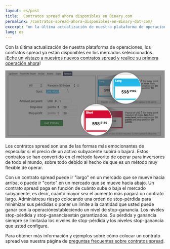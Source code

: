 ```yaml
---
layout: es/post
title:  Contratos spread ahora disponibles en Binary.com
permalink: /contratos-spread-ahora-disponibles-en-Binary-dot-com/
excerpt: "on la última actualización de nuestra plataforma de operaciones, los contratos spread ya están disponibles en los mercados seleccionados..."
lang: es
---
```


Con la última actualización de nuestra plataforma de operaciones, los contratos spread ya están disponibles en los mercados seleccionados. [¡Eche un vistazo a nuestros nuevos contratos spread y realice su primera operación ahora](https://www.binary.com/d/trade.cgi?market=random&form_name=spreads&stop_profit=50&currency=USD&underlying_symbol=R_50&stop_type=point&date_start=now&amount_per_point=1&type=SPREADU&stop_loss=20&l=EN&utm_source=social&utm_medium=blog&utm_campaign=WhatsNew)!

![](/images/spreadcontracts2.png)

Los contratos spread son una de las formas más emocionantes de especular si el precio de un activo subyacente subirá o bajará. Estos contratos se han convertido en el método favorito de operar para inversores de todo el mundo, sobre todo debido al hecho de que es un método muy flexible de operar.

Con un contrato spread puede ir "largo" en un mercado que se mueve hacia arriba, o puede ir "corto" en un mercado que se mueve hacia abajo. Un contrato spread paga en función de cuánto sube o baja el mercado subyacente, es decir, cuanto mayor sea el aumento más pagará un contrato largo.
Administresu riesgo colocando una orden de stop-pérdida para minimizar sus pérdidas o poner un límite a la cantidad que usted puede ganar con la operaciónestableciendo un nivel de stop-ganancia. Los niveles stop-pérdida y stop-gananciaestán garantizados. Su pérdida y ganancia siempre se limitaráa los niveles de stop-pérdida y los niveles stop-ganancia que usted configure.

Para obtener más información y ejemplos sobre cómo colocar un contrato spread vea nuestra página de [preguntas frecuentes sobre contratos spread](https://binary.desk.com/customer/portal/articles/2091585-spread-trades).
